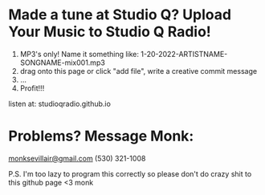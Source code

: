 # Made a tune at Studio Q? Upload Your Music to Studio Q Radio!
1. MP3's only! Name it something like: 1-20-2022-ARTISTNAME-SONGNAME-mix001.mp3
2. drag onto this page or click "add file", write a creative commit message
3. ...
4. Profit!!!

listen at: studioqradio.github.io

# Problems? Message Monk:
monksevillair@gmail.com (530) 321-1008

P.S. I'm too lazy to program this correctly so please don't do crazy shit to this github page <3 monk
